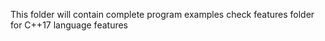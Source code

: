 
This folder will contain complete program examples check features folder for C++17 language features

